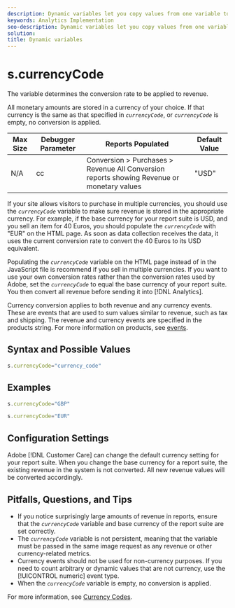 ```yaml
---
description: Dynamic variables let you copy values from one variable to another without typing the full values multiple times in the image requests on your site.
keywords: Analytics Implementation
seo-description: Dynamic variables let you copy values from one variable to another without typing the full values multiple times in the image requests on your site.
solution: 
title: Dynamic variables
---
```


# s.currencyCode

The  variable determines the conversion rate to be applied to revenue. 

All monetary amounts are stored in a currency of your choice. If that currency is the same as that specified in *`currencyCode`*, or *`currencyCode`* is empty, no conversion is applied. 

|Max Size|Debugger Parameter|Reports Populated|Default Value|
|--- |--- |--- |--- |
|N/A|cc|Conversion > Purchases > Revenue All Conversion reports showing Revenue or monetary values|"USD"|

If your site allows visitors to purchase in multiple currencies, you should use the *`currencyCode`* variable to make sure revenue is stored in the appropriate currency. For example, if the base currency for your report suite is USD, and you sell an item for 40 Euros, you should populate the *`currencyCode`* with "EUR" on the HTML page. As soon as data collection receives the data, it uses the current conversion rate to convert the 40 Euros to its USD equivalent.

Populating the *`currencyCode`* variable on the HTML page instead of in the JavaScript file is recommend if you sell in multiple currencies. If you want to use your own conversion rates rather than the conversion rates used by Adobe, set the *`currencyCode`* to equal the base currency of your report suite. You then convert all revenue before sending it into [!DNL Analytics].

Currency conversion applies to both revenue and any currency events. These are events that are used to sum values similar to revenue, such as tax and shipping. The revenue and currency events are specified in the products string. For more information on products, see [events](../../../implement/js-implementation/c-variables/page-variables.md#concept_FFD115543D54401B98FE683BD7D5B3FE).

## Syntax and Possible Values

```js
s.currencyCode="currency_code"
```

## Examples

```js
s.currencyCode="GBP"
```

```js
s.currencyCode="EUR"
```

## Configuration Settings

Adobe [!DNL Customer Care] can change the default currency setting for your report suite. When you change the base currency for a report suite, the existing revenue in the system is not converted. All new revenue values will be converted accordingly.

## Pitfalls, Questions, and Tips

* If you notice surprisingly large amounts of revenue in reports, ensure that the *`currencyCode`* variable and base currency of the report suite are set correctly. 
* The *`currencyCode`* variable is not persistent, meaning that the variable must be passed in the same image request as any revenue or other currency-related metrics. 
* Currency events should not be used for non-currency purposes. If you need to count arbitrary or dynamic values that are not currency, use the [!UICONTROL numeric] event type. 
* When the *`currencyCode`* variable is empty, no conversion is applied.

For more information, see [Currency Codes](https://docs.adobe.com/content/help/en/analytics/admin/admin-tools/currency.html).
